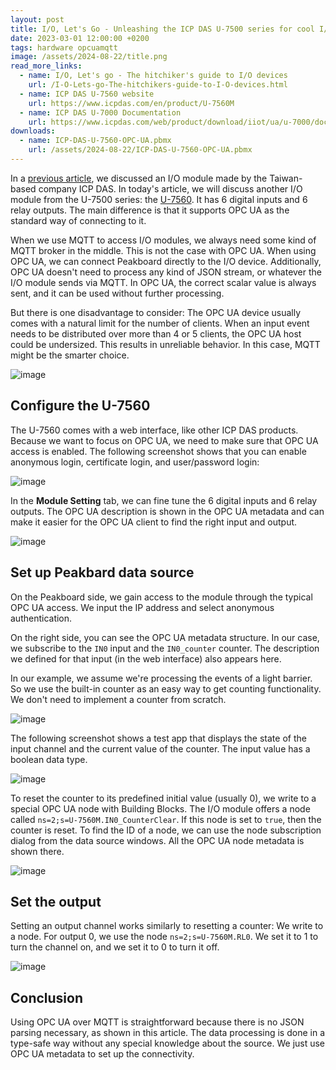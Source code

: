 ```yaml
---
layout: post
title: I/O, Let's Go - Unleashing the ICP DAS U-7500 series for cool I/O action with OPC UA 
date: 2023-03-01 12:00:00 +0200
tags: hardware opcuamqtt
image: /assets/2024-08-22/title.png
read_more_links:
  - name: I/O, Let's go - The hitchiker's guide to I/O devices 
    url: /I-O-Lets-go-The-hitchikers-guide-to-I-O-devices.html
  - name: ICP DAS U-7560 website
    url: https://www.icpdas.com/en/product/U-7560M
  - name: ICP DAS U-7000 Documentation
    url: https://www.icpdas.com/web/product/download/iiot/ua/u-7000/document/user_manual/ua-io_user_manual_en.pdf
downloads:
  - name: ICP-DAS-U-7560-OPC-UA.pbmx
    url: /assets/2024-08-22/ICP-DAS-U-7560-OPC-UA.pbmx
---
```

In a [previous article](/I-O-Lets-Go-Unleashing-the-ICP-DAS-ET-2254-with-MQTT-and-Peakboard.html), we discussed an I/O module made by the Taiwan-based company ICP DAS. In today's article, we will discuss another I/O module from the U-7500 series: the [U-7560](https://www.icpdas.com/en/product/U-7560M). It has 6 digital inputs and 6 relay outputs. The main difference is that it supports OPC UA as the standard way of connecting to it.

When we use MQTT to access I/O modules, we always need some kind of MQTT broker in the middle. This is not the case with OPC UA. When using OPC UA, we can connect Peakboard directly to the I/O device. Additionally, OPC UA doesn't need to process any kind of JSON stream, or whatever the I/O module sends via MQTT. In OPC UA, the correct scalar value is always sent, and it can be used without further processing.

But there is one disadvantage to consider: The OPC UA device usually comes with a natural limit for the number of clients. When an input event needs to be distributed over more than 4 or 5 clients, the OPC UA host could be undersized. This results in unreliable behavior. In this case, MQTT might be the smarter choice.

![image](/assets/2024-08-22/010.png)

## Configure the U-7560

The U-7560 comes with a web interface, like other ICP DAS products. Because we want to focus on OPC UA, we need to make sure that OPC UA access is enabled. The following screenshot shows that you can enable anonymous login, certificate login, and user/password login:

![image](/assets/2024-08-22/020.png)

In the **Module Setting** tab, we can fine tune the 6 digital inputs and 6 relay outputs. The OPC UA description is shown in the OPC UA metadata and can make it easier for the OPC UA client to find the right input and output.

![image](/assets/2024-08-22/030.png)

## Set up Peakbard data source

On the Peakboard side, we gain access to the module through the typical OPC UA access. We input the IP address and select anonymous authentication.

On the right side, you can see the OPC UA metadata structure. In our case, we subscribe to the `IN0` input and the `IN0_counter` counter. The description we defined for that input (in the web interface) also appears here.

In our example, we assume we're processing the events of a light barrier. So we use the built-in counter as an easy way to get counting functionality. We don't need to implement a counter from scratch.

![image](/assets/2024-08-22/040.png)

The following screenshot shows a test app that displays the state of the input channel and the current value of the counter. The input value has a boolean data type.

![image](/assets/2024-08-22/050.png)

To reset the counter to its predefined initial value (usually 0), we write to a special OPC UA node with Building Blocks. The I/O module offers a node called `ns=2;s=U-7560M.IN0_CounterClear`. If this node is set to `true`, then the counter is reset. To find the ID of a node, we can use the node subscription dialog from the data source windows. All the OPC UA node metadata is shown there.

![image](/assets/2024-08-22/060.png)

## Set the output

Setting an output channel works similarly to resetting a counter: We write to a node. For output 0, we use the node `ns=2;s=U-7560M.RL0`. We set it to 1 to turn the channel on, and we set it to 0 to turn it off.

![image](/assets/2024-08-22/070.png)

## Conclusion

Using OPC UA over MQTT is straightforward because there is no JSON parsing necessary, as shown in this article. The data processing is done in a type-safe way without any special knowledge about the source. We just use OPC UA metadata to set up the connectivity.  

